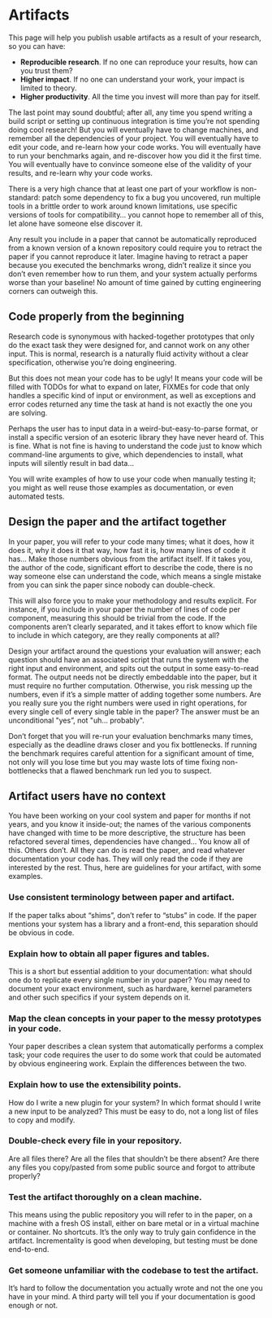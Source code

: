 # Artifacts

This page will help you publish usable artifacts as a result of your research, so you can have:

* **Reproducible research**. If no one can reproduce your results, how can you trust them?
* **Higher impact**. If no one can understand your work, your impact is limited to theory.
* **Higher productivity**. All the time you invest will more than pay for itself.

The last point may sound doubtful; after all, any time you spend writing a build script or setting up continuous integration is time you’re not spending doing cool research! But you will eventually have to change machines, and remember all the dependencies of your project. You will eventually have to edit your code, and re-learn how your code works. You will eventually have to run your benchmarks again, and re-discover how you did it the first time. You will eventually have to convince someone else of the validity of your results, and re-learn why your code works.

There is a very high chance that at least one part of your workflow is non-standard: patch some dependency to fix a bug you uncovered, run multiple tools in a brittle order to work around known limitations, use specific versions of tools for compatibility… you cannot hope to remember all of this, let alone have someone else discover it.

Any result you include in a paper that cannot be automatically reproduced from a known version of a known repository could require you to retract the paper if you cannot reproduce it later. Imagine having to retract a paper because you executed the benchmarks wrong, didn’t realize it since you don’t even remember how to run them, and your system actually performs worse than your baseline! No amount of time gained by cutting engineering corners can outweigh this. 

## Code properly from the beginning

Research code is synonymous with hacked-together prototypes that only do the exact task they were designed for, and cannot work on any other input. This is normal, research is a naturally fluid activity without a clear specification, otherwise you’re doing engineering.

But this does not mean your code has to be ugly! It means your code will be filled with TODOs for what to expand on later, FIXMEs for code that only handles a specific kind of input or environment, as well as exceptions and error codes returned any time the task at hand is not exactly the one you are solving.

Perhaps the user has to input data in a weird-but-easy-to-parse format, or install a specific version of an esoteric library they have never heard of. This is fine. What is not fine is having to understand the code just to know which command-line arguments to give, which dependencies to install, what inputs will silently result in bad data…

You will write examples of how to use your code when manually testing it; you might as well reuse those examples as documentation, or even automated tests.

## Design the paper and the artifact together

In your paper, you will refer to your code many times; what it does, how it does it, why it does it that way, how fast it is, how many lines of code it has… Make those numbers obvious from the artifact itself. If it takes you, the author of the code, significant effort to describe the code, there is no way someone else can understand the code, which means a single mistake from you can sink the paper since nobody can double-check.

This will also force you to make your methodology and results explicit. For instance, if you include in your paper the number of lines of code per component, measuring this should be trivial from the code. If the components aren’t clearly separated, and it takes effort to know which file to include in which category, are they really components at all?

Design your artifact around the questions your evaluation will answer; each question should have an associated script that runs the system with the right input and environment, and spits out the output in some easy-to-read format. The output needs not be directly embeddable into the paper, but it must require no further computation. Otherwise, you risk messing up the numbers, even if it’s a simple matter of adding together some numbers. Are you really sure you the right numbers were used in right operations, for every single cell of every single table in the paper? The answer must be an unconditional "yes”, not "uh... probably".

Don’t forget that you will re-run your evaluation benchmarks many times, especially as the deadline draws closer and you fix bottlenecks. If running the benchmark requires careful attention for a significant amount of time, not only will you lose time but you may waste lots of time fixing non-bottlenecks that a flawed benchmark run led you to suspect.

## Artifact users have no context

You have been working on your cool system and paper for months if not years, and you know it inside-out; the names of the various components have changed with time to be more descriptive, the structure has been refactored several times, dependencies have changed... You know all of this. Others don’t. All they can do is read the paper, and read whatever documentation your code has. They will only read the code if they are interested by the rest. Thus, here are guidelines for your artifact, with some examples.

### Use consistent terminology between paper and artifact.

If the paper talks about “shims”, don’t refer to “stubs” in code. If the paper mentions your system has a library and a front-end, this separation should be obvious in code.

### Explain how to obtain all paper figures and tables.

This is a short but essential addition to your documentation: what should one do to replicate every single number in your paper? You may need to document your exact environment, such as hardware, kernel parameters and other such specifics if your system depends on it.

### Map the clean concepts in your paper to the messy prototypes in your code.

Your paper describes a clean system that automatically performs a complex task; your code requires the user to do some work that could be automated by obvious engineering work. Explain the differences between the two.

### Explain how to use the extensibility points.

How do I write a new plugin for your system? In which format should I write a new input to be analyzed? This must be easy to do, not a long list of files to copy and modify.

### Double-check every file in your repository.

Are all files there? Are all the files that shouldn’t be there absent? Are there any files you copy/pasted from some public source and forgot to attribute properly? 

### Test the artifact thoroughly on a clean machine.

This means using the public repository you will refer to in the paper, on a machine with a fresh OS install, either on bare metal or in a virtual machine or container. No shortcuts. It’s the only way to truly gain confidence in the artifact. Incrementality is good when developing, but testing must be done end-to-end.

### Get someone unfamiliar with the codebase to test the artifact.

It’s hard to follow the documentation you actually wrote and not the one you have in your mind. A third party will tell you if your documentation is good enough or not.

